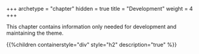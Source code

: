 +++
archetype = "chapter"
hidden = true
title = "Development"
weight = 4
+++

This chapter contains information only needed for development and maintaining the theme.

{{%children containerstyle="div" style="h2" description="true" %}}
